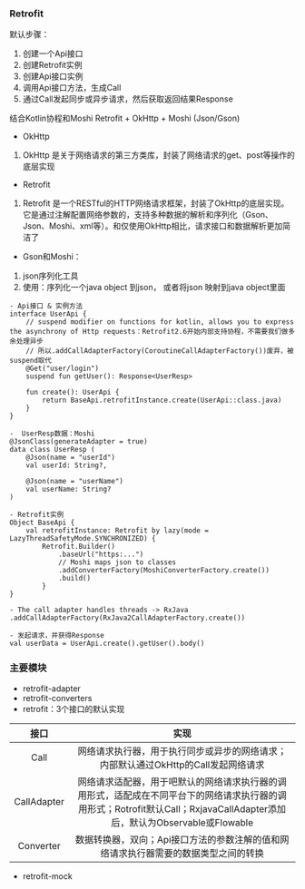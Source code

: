 ### Retrofit
默认步骤：
1. 创建一个Api接口
2. 创建Retrofit实例
3. 创建Api接口实例
4. 调用Api接口方法，生成Call
5. 通过Call发起同步或异步请求，然后获取返回结果Response

结合Kotlin协程和Moshi
Retrofit + OkHttp + Moshi (Json/Gson)
- OkHttp
1. OkHttp 是关于网络请求的第三方类库，封装了网络请求的get、post等操作的底层实现
- Retrofit
1. Retrofit 是一个RESTful的HTTP网络请求框架，封装了OkHttp的底层实现。它是通过注解配置网络参数的，支持多种数据的解析和序列化（Gson、Json、Moshi、xml等）。和仅使用OkHttp相比，请求接口和数据解析更加简洁了
- Gson和Moshi：
1. json序列化工具
2. 使用：序列化一个java object 到json， 或者将json 映射到java object里面

```
- Api接口 & 实例方法
interface UserApi {
    // suspend modifier on functions for kotlin, allows you to express the asynchrony of Http requests：Retrofit2.6开始内部支持协程，不需要我们做多余处理异步
    // 所以.addCallAdapterFactory(CoroutineCallAdapterFactory())废弃，被suspend取代
    @Get("user/login")
    suspend fun getUser(): Response<UserResp>
    
    fun create(): UserApi {
        return BaseApi.retrofitInstance.create(UserApi::class.java)
    }
}

```
```
-  UserResp数据：Moshi
@JsonClass(generateAdapter = true)
data class UserResp (
    @Json(name = "userId")
    val userId: String?,
    
    @Json(name = "userName")
    val userName: String?
)
```
```
- Retrofit实例
Object BaseApi {
    val retrofitInstance: Retrofit by lazy(mode = LazyThreadSafetyMode.SYNCHRONIZED) { 
        Retrofit.Builder()
            .baseUrl("https:...")
            // Moshi maps json to classes
            .addConverterFactory(MoshiConverterFactory.create())
            .build()
        }
}

- The call adapter handles threads -> RxJava
.addCallAdapterFactory(RxJava2CallAdapterFactory.create())

```
```
- 发起请求，并获得Response
val userData = UserApi.create().getUser().body()
```


### 主要模块
- retrofit-adapter
- retrofit-converters
- retrofit：3个接口的默认实现

| 接口 | 实现 |
| :----: | :----: |
| Call | 网络请求执行器，用于执行同步或异步的网络请求；内部默认通过OkHttp的Call发起网络请求 |
| CallAdapter | 网络请求适配器，用于吧默认的网络请求执行器的调用形式，适配成在不同平台下的网络请求执行器的调用形式；Rotrofit默认Call；RxjavaCallAdapter添加后，默认为Observable或Flowable |
| Converter | 数据转换器，双向；Api接口方法的参数注解的值和网络请求执行器需要的数据类型之间的转换 |

- retrofit-mock

